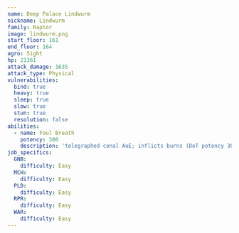 ```yaml
---
name: Deep Palace Lindwurm
nickname: Lindwurm
family: Raptor
image: lindwurm.png
start_floor: 161
end_floor: 164
agro: Sight
hp: 21361
attack_damage: 1635
attack_type: Physical
vulnerabilities:
  bind: true
  heavy: true
  sleep: true
  slow: true
  stun: true
  resolution: false
abilities:
  - name: Foul Breath
    potency: 300
    description: 'telegraphed conal AoE; inflicts burns (DoT potency 30, 12s)'
job_specifics:
  GNB:
    difficulty: Easy
  MCH:
    difficulty: Easy
  PLD:
    difficulty: Easy
  RPR:
    difficulty: Easy
  WAR:
    difficulty: Easy
---
```

